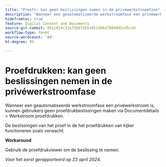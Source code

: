 ```yaml
---
title: "Proofs: kan geen beslissingen nemen in de privéwerkstroomfase"
description: "Wanneer een geautomatiseerde werkstroomfase een privéwerkgebied is, kunnen gebruikers geen proefdrukbeslissingen maken via Documentdetails > Werkstroom proefdrukken. Er is een oplossing beschikbaar."
hidefromtoc: true
feature: Digital Content and Documents
source-git-commit: 051c814c32a75b6f2b51011166a78048d2cd5c2d
workflow-type: tm+mt
source-wordcount: '84'
ht-degree: 0%

---
```



# Proefdrukken: kan geen beslissingen nemen in de privéwerkstroomfase

Wanneer een geautomatiseerde werkstroomfase een privéwerkstroom is, kunnen gebruikers geen proefdrukbeslissingen maken via Documentdetails > Werkstroom proefdrukken.

De beslissingen van het proef in de het proefdrukken van kijker functioneren zoals verwacht.

**Workaround**

Gebruik de proefdrukviewer om de beslissing te nemen.

_Voor het eerst gerapporteerd op 23 april 2024._
